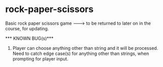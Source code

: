 # rock-paper-scissors

Basic rock paper scissors game ---> to be returned to later on in the course, for updating.



 *** KNOWN BUG(s)*** 

1. Player can choose anything other than string and it will be processed.
     Need to catch edge case(s) for anything other than strings, when prompting for player input.
